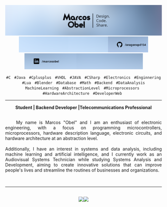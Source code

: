 <p align="center">
<a href="https://www.linkedin.com/in/marcosobel/" target="_blank"><img src="https://raw.githubusercontent.com/aragonxpd154/aragonxpd154/main/name_profile.png"alt="Marcos Obel - Design. Code. Share." width="800"/></a><a href="#" target="_blank"><img src="https://raw.githubusercontent.com/aragonxpd154/aragonxpd154/main/art_1.png"
alt="#" width="159"/></a><a href="#" target="_blank"><img src="https://raw.githubusercontent.com/aragonxpd154/aragonxpd154/main/art_2.png" alt="#" width="128"/></a><a href="https://github.com/aragonxpd154" target="_blank"><img src="https://raw.githubusercontent.com/aragonxpd154/aragonxpd154/main/art_3.png" alt="GitHub: aragonxpd154" width="129"/></a><a href="https://discordapp.com/users/relbeits#9363/" target="_blank"><img src="https://raw.githubusercontent.com/aragonxpd154/aragonxpd154/main/art_4.png" alt="Discord: relbeits#9363" width="167"/><a href="https://linkedin.com/in/marcosobel" target="_blank"><img src="https://raw.githubusercontent.com/aragonxpd154/aragonxpd154/main/art_5.png" alt="#" width="214"/></a>
</p>

<!-- Subtitle -->
<div align="center">
  <p>
      <code>#C</code> &nbsp; <code>#Java</code> &nbsp; <code>#Cplusplus</code> &nbsp; <code>#VHDL</code> &nbsp; <code>#JAVA</code> &nbsp; <code>#CSharp</code> &nbsp; <code>#Electronics</code> &nbsp; <code>#Enginnering</code> &nbsp; <code>#Lua</code> &nbsp; <code>#Blender</code> &nbsp; <code>#Database</code> &nbsp; <code>#Math</code> &nbsp; <code>#Backend</code> &nbsp; <code>#DataAnalysis</code> &nbsp; <code>MachineLearning</code> &nbsp; <code>#AbstractionLevel</code> &nbsp; <code>#Microprocessors</code> &nbsp; <code>#HardwareArchitecture</code> &nbsp; <code>#DeveloperWeb</code> &nbsp;
  </p>
  <hr/>
  <b>Student | Backend Developer |Telecommunications Professional</b>
</div>

<br/>

<!-- Main Content -->
<p align="justify">
  &nbsp;&nbsp;&nbsp;&nbsp;My name is Marcos "Obel" and I am an enthusiast of electronic engineering, with a focus on programming microcontrollers, microprocessors, hardware description language, electronic circuits, and hardware architecture at an abstraction level.<br/><br/> Additionally, I have an interest in systems and data analysis, including machine learning and artificial intelligence, and I currently work as an Audiovisual Systems Technician while studying Systems Analysis and Development, aiming to create innovative solutions that can improve people's lives and streamline the routines of businesses and organizations.
</p>
<br />
<hr />
<br />

<!-- Techs -->

<div align="center">
  <a href="https://github.com/aragonxpd154">
    <img height="180em" src="https://github-readme-stats.vercel.app/api?username=aragonxpd154&show_icons=true&theme=dracula&include_all_commits=true&count_private=true"/><img height="180em" src="https://github-readme-stats.vercel.app/api/top-langs/?username=aragonxpd154&layout=compact&langs_count=7&theme=dracula"/>
  </a>
</div>